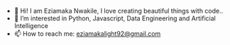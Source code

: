 - 👋 Hi! I am Eziamaka Nwakile, I love creating beautiful things with code..
- 👀 I’m interested in Python, Javascript, Data Engineering and Artificial Intelligence
- 📫 How to reach me: eziamakalight92@gmail.com

<!---
EziamakaNwakile/EziamakaNwakile is a ✨ special ✨ repository because its `README.md` (this file) appears on your GitHub profile.
You can click the Preview link to take a look at your changes.
--->
